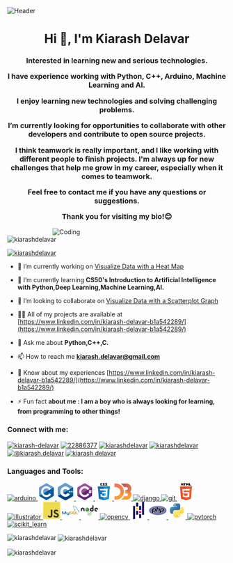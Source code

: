 ![Header](https://imgur.com/JGEmfZE.gif)
              
              

<h1 align="center">Hi 👋, I'm Kiarash Delavar</h1>

<h3 align="center">  
  Interested in learning new and serious technologies.
  
  I have experience working with Python, C++, Arduino, Machine Learning and AI. 
  
  I enjoy learning new technologies and solving challenging problems. 
  
  I’m currently looking for opportunities to collaborate with other developers and contribute to open source projects.

I think teamwork is really important, and I like working with different people to finish projects. I'm always up for new challenges that help me grow in my career, especially when it comes to teamwork.
  
  Feel free to contact me if you have any questions or suggestions. 
  
  Thank you for visiting my bio!😊</h3>
<img align="right" alt="Coding" width="400" src="https://mir-s3-cdn-cf.behance.net/project_modules/hd/06f21a161921919.63cd7887d0a70.gif">

<p align="left"> <img src="https://komarev.com/ghpvc/?username=kiarashdelavar&label=Profile%20views&color=0e75b6&style=flat" alt="kiarashdelavar" /> </p>

<p align="left"> <a href="https://github.com/ryo-ma/github-profile-trophy"><img src="https://github-profile-trophy.vercel.app/?username=kiarashdelavar" alt="kiarashdelavar" /></a> </p>

- 🔭 I’m currently working on [Visualize Data with a Heat Map](https://www.freecodecamp.org/learn/data-visualization/data-visualization-projects/visualize-data-with-a-heat-map)

- 🌱 I’m currently learning **CS50's Introduction to Artificial Intelligence with Python,Deep Learning,Machine Learning,AI.**

- 👯 I’m looking to collaborate on [Visualize Data with a Scatterplot Graph](https://www.freecodecamp.org/learn/data-visualization/data-visualization-projects/visualize-data-with-a-scatterplot-graph)

- 👨‍💻 All of my projects are available at [https://www.linkedin.com/in/kiarash-delavar-b1a542289/](https://www.linkedin.com/in/kiarash-delavar-b1a542289/)

- 💬 Ask me about **Python,C++,C.**

- 📫 How to reach me **kiarash.delavar@gmail.com**

- 📄 Know about my experiences [https://www.linkedin.com/in/kiarash-delavar-b1a542289/](https://www.linkedin.com/in/kiarash-delavar-b1a542289/)

- ⚡ Fun fact **about me : I am a boy who   is always looking for learning, from programming to other things!**

<h3 align="left">Connect with me:</h3>
<p align="left">
<a href="https://linkedin.com/in/kiarash-delavar" target="blank"><img align="center" src="https://raw.githubusercontent.com/rahuldkjain/github-profile-readme-generator/master/src/images/icons/Social/linked-in-alt.svg" alt="kiarash-delavar" height="30" width="40" /></a>
<a href="https://stackoverflow.com/users/22886377" target="blank"><img align="center" src="https://raw.githubusercontent.com/rahuldkjain/github-profile-readme-generator/master/src/images/icons/Social/stack-overflow.svg" alt="22886377" height="30" width="40" /></a>
<a href="https://fb.com/kiarashdelavar" target="blank"><img align="center" src="https://raw.githubusercontent.com/rahuldkjain/github-profile-readme-generator/master/src/images/icons/Social/facebook.svg" alt="kiarashdelavar" height="30" width="40" /></a>
<a href="https://instagram.com/kiarashdelavar" target="blank"><img align="center" src="https://raw.githubusercontent.com/rahuldkjain/github-profile-readme-generator/master/src/images/icons/Social/instagram.svg" alt="kiarashdelavar" height="30" width="40" /></a>
<a href="https://medium.com/@kiarash.delavar" target="blank"><img align="center" src="https://raw.githubusercontent.com/rahuldkjain/github-profile-readme-generator/master/src/images/icons/Social/medium.svg" alt="@kiarash.delavar" height="30" width="40" /></a>
<a href="https://www.youtube.com/c/kiarash delavar" target="blank"><img align="center" src="https://raw.githubusercontent.com/rahuldkjain/github-profile-readme-generator/master/src/images/icons/Social/youtube.svg" alt="kiarash delavar" height="30" width="40" /></a>
</p>

              
<h3 align="left">Languages and Tools:</h3>
<p align="left"> <a href="https://www.arduino.cc/" target="_blank" rel="noreferrer"> <img src="https://cdn.worldvectorlogo.com/logos/arduino-1.svg" alt="arduino" width="40" height="40"/> </a> <a href="https://www.cprogramming.com/" target="_blank" rel="noreferrer"> <img src="https://raw.githubusercontent.com/devicons/devicon/master/icons/c/c-original.svg" alt="c" width="40" height="40"/> </a> <a href="https://www.w3schools.com/cpp/" target="_blank" rel="noreferrer"> <img src="https://raw.githubusercontent.com/devicons/devicon/master/icons/cplusplus/cplusplus-original.svg" alt="cplusplus" width="40" height="40"/> </a> <a href="https://www.w3schools.com/cs/" target="_blank" rel="noreferrer"> <img src="https://raw.githubusercontent.com/devicons/devicon/master/icons/csharp/csharp-original.svg" alt="csharp" width="40" height="40"/> </a> <a href="https://www.w3schools.com/css/" target="_blank" rel="noreferrer"> <img src="https://raw.githubusercontent.com/devicons/devicon/master/icons/css3/css3-original-wordmark.svg" alt="css3" width="40" height="40"/> </a> <a href="https://d3js.org/" target="_blank" rel="noreferrer"> <img src="https://raw.githubusercontent.com/devicons/devicon/master/icons/d3js/d3js-original.svg" alt="d3js" width="40" height="40"/> </a> <a href="https://www.djangoproject.com/" target="_blank" rel="noreferrer"> <img src="https://cdn.worldvectorlogo.com/logos/django.svg" alt="django" width="40" height="40"/> </a> <a href="https://git-scm.com/" target="_blank" rel="noreferrer"> <img src="https://www.vectorlogo.zone/logos/git-scm/git-scm-icon.svg" alt="git" width="40" height="40"/> </a> <a href="https://www.w3.org/html/" target="_blank" rel="noreferrer"> <img src="https://raw.githubusercontent.com/devicons/devicon/master/icons/html5/html5-original-wordmark.svg" alt="html5" width="40" height="40"/> </a> <a href="https://www.adobe.com/in/products/illustrator.html" target="_blank" rel="noreferrer"> <img src="https://www.vectorlogo.zone/logos/adobe_illustrator/adobe_illustrator-icon.svg" alt="illustrator" width="40" height="40"/> </a> <a href="https://developer.mozilla.org/en-US/docs/Web/JavaScript" target="_blank" rel="noreferrer"> <img src="https://raw.githubusercontent.com/devicons/devicon/master/icons/javascript/javascript-original.svg" alt="javascript" width="40" height="40"/> </a> <a href="https://www.mysql.com/" target="_blank" rel="noreferrer"> <img src="https://raw.githubusercontent.com/devicons/devicon/master/icons/mysql/mysql-original-wordmark.svg" alt="mysql" width="40" height="40"/> </a> <a href="https://nodejs.org" target="_blank" rel="noreferrer"> <img src="https://raw.githubusercontent.com/devicons/devicon/master/icons/nodejs/nodejs-original-wordmark.svg" alt="nodejs" width="40" height="40"/> </a> <a href="https://opencv.org/" target="_blank" rel="noreferrer"> <img src="https://www.vectorlogo.zone/logos/opencv/opencv-icon.svg" alt="opencv" width="40" height="40"/> </a> <a href="https://pandas.pydata.org/" target="_blank" rel="noreferrer"> <img src="https://raw.githubusercontent.com/devicons/devicon/2ae2a900d2f041da66e950e4d48052658d850630/icons/pandas/pandas-original.svg" alt="pandas" width="40" height="40"/> </a> <a href="https://www.php.net" target="_blank" rel="noreferrer"> <img src="https://raw.githubusercontent.com/devicons/devicon/master/icons/php/php-original.svg" alt="php" width="40" height="40"/> </a> <a href="https://www.python.org" target="_blank" rel="noreferrer"> <img src="https://raw.githubusercontent.com/devicons/devicon/master/icons/python/python-original.svg" alt="python" width="40" height="40"/> </a> <a href="https://pytorch.org/" target="_blank" rel="noreferrer"> <img src="https://www.vectorlogo.zone/logos/pytorch/pytorch-icon.svg" alt="pytorch" width="40" height="40"/> </a> <a href="https://scikit-learn.org/" target="_blank" rel="noreferrer"> <img src="https://upload.wikimedia.org/wikipedia/commons/0/05/Scikit_learn_logo_small.svg" alt="scikit_learn" width="40" height="40"/> </a> </p>

<p><img align="left" src="https://github-readme-stats.vercel.app/api/top-langs?username=kiarashdelavar&show_icons=true&locale=en&layout=compact" alt="kiarashdelavar" /></p>

<p>&nbsp;<img align="center" src="https://github-readme-stats.vercel.app/api?username=kiarashdelavar&show_icons=true&locale=en" alt="kiarashdelavar" /></p>

<p><img align="center" src="https://github-readme-streak-stats.herokuapp.com/?user=kiarashdelavar&" alt="kiarashdelavar" /></p>
